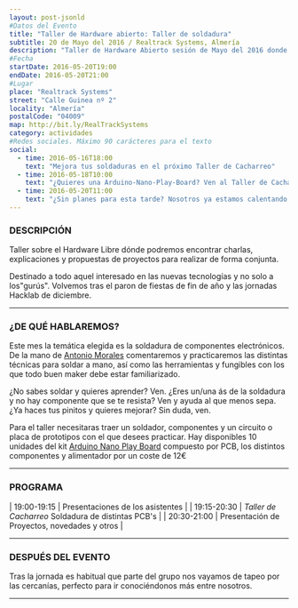 ```yaml
---
layout: post-jsonld
#Datos del Evento
title: "Taller de Hardware abierto: Taller de soldadura"
subtitle: 20 de Mayo del 2016 / Realtrack Systems, Almería
description: "Taller de Hardware Abierto sesión de Mayo del 2016 donde daremos un repaso préctico a las distintas técnicas de soldadura de componenetes electrónicos"
#Fecha
startDate: 2016-05-20T19:00
endDate: 2016-05-20T21:00
#Lugar
place: "Realtrack Systems"
street: "Calle Guinea nº 2"
locality: "Almería"
postalCode: "04009"
map: http://bit.ly/RealTrackSystems
category: actividades
#Redes sociales. Máximo 90 carácteres para el texto
social:
  - time: 2016-05-16T18:00
    text: "Mejora tus soldaduras en el próximo Taller de Cacharreo"
  - time: 2016-05-18T10:00
    text: "¿Quieres una Arduino-Nano-Play-Board? Ven al Taller de Cacharreo y suelda la tuya"	
  - time: 2016-05-20T11:00
    text: "¿Sin planes para esta tarde? Nosotros ya estamos calentando los soldadores!"
---
```


### DESCRIPCIÓN

Taller sobre el Hardware Libre dónde podremos encontrar charlas, explicaciones y propuestas de proyectos para realizar de forma conjunta.

Destinado a todo aquel interesado en las nuevas tecnologías y no solo a los"gurús". Volvemos tras el paron de fiestas de fin de año y las jornadas Hacklab de diciembre.

---


### ¿DE QUÉ HABLAREMOS?

Este mes la temática elegida es la soldadura de componentes electrónicos. 
De la mano de [Antonio Morales](https://twitter.com/antonio1010mr) comentaremos y practicaremos las distintas técnicas para soldar a mano, así como las herramientas y fungibles con los que todo buen maker debe estar familiarizado.

¿No sabes soldar y quieres aprender? Ven.
¿Eres un/una ás de la soldadura y no hay componente que se te resista? Ven y ayuda al que menos sepa.
¿Ya haces tus pinitos y quieres mejorar? Sin duda, ven.

Para el taller necesitaras traer un soldador, componentes y un circuito o placa de prototipos con el que desees practicar.
Hay disponibles 10 unidades del kit [Arduino Nano Play Board](https://github.com/AntonioMR/Arduino-Nano-Play-Board) compuesto por PCB, los distintos componentes y alimentador por un coste de 12€ 

---


### PROGRAMA


| 19:00-19:15   | Presentaciones de los asistentes  |
| 19:15-20:30   | _Taller de Cacharreo_ Soldadura de distintas PCB's |
| 20:30-21:00 	| Presentación de Proyectos, novedades y otros |

---



### DESPUÉS DEL EVENTO

Tras la jornada es habitual que parte del grupo nos vayamos de tapeo por las cercanías, perfecto para ir conociéndonos más entre nosotros.

---


